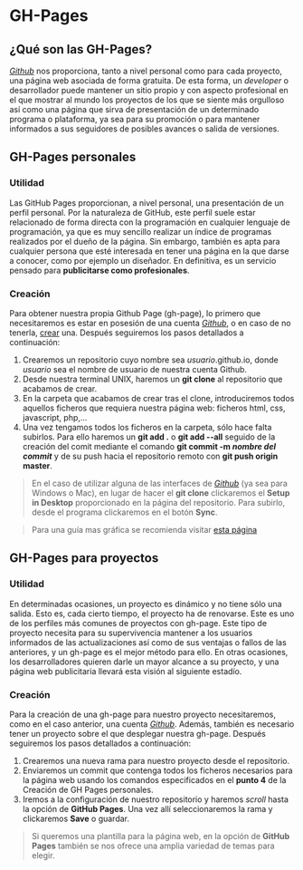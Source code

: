 # GH-Pages
## ¿Qué son las GH-Pages?

[_Github_](https://github.com) nos proporciona, tanto a nivel personal como para cada proyecto, una página web asociada de forma gratuita. 
De esta forma, un _developer_ o desarrollador puede mantener un sitio propio y con aspecto profesional en el que mostrar al mundo los proyectos
de los que se siente más orgulloso así como una página que sirva de presentación de un determinado programa o plataforma, ya sea para su promoción 
o para mantener informados a sus seguidores de posibles avances o salida de versiones.

## GH-Pages personales
### Utilidad
Las GitHub Pages proporcionan, a nivel personal, una presentación de un perfil personal. Por la naturaleza de GitHub, este perfil suele estar relacionado
de forma directa con la programación en cualquier lenguaje de programación, ya que es muy sencillo realizar un índice de programas realizados por el dueño
de la página. Sin embargo, también es apta para cualquier persona que esté interesada en tener una página en la que darse a conocer, como por ejemplo un
diseñador. En definitiva, es un servicio pensado para **publicitarse como profesionales**.
### Creación
Para obtener nuestra propia Github Page (gh-page), lo primero que necesitaremos es estar en posesión de una cuenta [_Github_](https://github.com), o en
caso de no tenerla, [crear](https://github.com/join) una.
Después seguiremos los pasos detallados a continuación:
1. Crearemos un repositorio cuyo nombre sea _usuario_.github.io, donde _usuario_ sea el nombre de usuario de nuestra cuenta Github.
2. Desde nuestra terminal UNIX, haremos un **git clone** al repositorio que acabamos de crear.
3. En la carpeta que acabamos de crear tras el clone, introduciremos todos aquellos ficheros que requiera nuestra página web: ficheros html, css, javascript, php,...
4. Una vez tengamos todos los ficheros en la carpeta, sólo hace falta subirlos. Para ello haremos un **git add .** o **git add --all** seguido de la creación del comit
mediante el comando **git commit -m _nombre del commit_** y de su push hacia el repositorio remoto con **git push origin master**.
> En el caso de utilizar alguna de las interfaces de [_Github_](https://github.com) (ya sea para Windows o Mac), en lugar de hacer el **git clone** clickaremos el **Setup in Desktop**
> proporcionado en la página del repositorio. Para subirlo, desde el programa clickaremos en el botón **Sync**.

>Para una guía mas gráfica se recomienda visitar [esta página](https://pages.github.com/)
## GH-Pages para proyectos
### Utilidad
En determinadas ocasiones, un proyecto es dinámico y no tiene sólo una salida. Esto es, cada cierto tiempo, el proyecto ha de renovarse. Este es uno de los
perfiles más comunes de proyectos con gh-page. Este tipo de proyecto necesita para su supervivencia mantener a los usuarios informados de las actualizaciones
así como de sus ventajas o fallos de las anteriores, y un gh-page es el mejor método para ello.
En otras ocasiones, los desarrolladores quieren darle un mayor alcance a su proyecto, y una página web publicitaria llevará esta visión al siguiente estadío.
### Creación
Para la creación de una gh-page para nuestro proyecto necesitaremos, como en el caso anterior, una cuenta [_Github_](https://github.com). Además, también
es necesario tener un proyecto sobre el que desplegar nuestra gh-page.
Después seguiremos los pasos detallados a continuación:
1. Crearemos una nueva rama para nuestro proyecto desde el repositorio.
2. Enviaremos un commit que contenga todos los ficheros necesarios para la página web usando los comandos especificados en el **punto 4** de la Creación de GH Pages personales.
3. Iremos a la configuración de nuestro repositorio y haremos _scroll_ hasta la opción de **GitHub Pages**. Una vez allí seleccionaremos la rama y clickaremos **Save** o guardar.
> Si queremos una plantilla para la página web, en la opción de **GitHub Pages** también se nos ofrece una amplia variedad de temas para elegir.